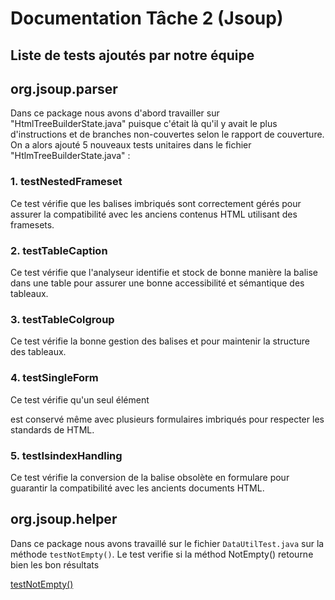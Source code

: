 # Documentation Tâche 2 (Jsoup)


## Liste de tests ajoutés par notre équipe

## org.jsoup.parser
Dans ce package nous avons d'abord travailler sur "HtmlTreeBuilderState.java" puisque c'était là qu'il y avait le plus d'instructions et de branches non-couvertes selon le rapport de couverture. On a alors ajouté 5 nouveaux tests unitaires dans le fichier "HtlmTreeBuilderState.java" :
### 1. testNestedFrameset
Ce test vérifie que les balises <frameset> imbriqués sont correctement gérés pour assurer la compatibilité avec les anciens contenus HTML utilisant des framesets.
### 2. testTableCaption
Ce test vérifie que l'analyseur identifie et stock de bonne manière la balise <caption> dans une table pour assurer une bonne accessibilité et sémantique des tableaux.
### 3. testTableColgroup
Ce test vérifie la bonne gestion des balises <colgroup> et <col> pour maintenir la structure des tableaux.
### 4. testSingleForm
Ce test vérifie qu'un seul élément <form> est conservé même avec plusieurs formulaires imbriqués pour respecter les standards de HTML.
### 5. testIsindexHandling
Ce test vérifie la conversion de la balise obsolète <isindex> en formulare pour guarantir la compatibilité avec les ancients documents HTML.

## org.jsoup.helper 

Dans ce package nous avons travaillé sur le fichier `DataUtilTest.java` sur la méthode `testNotEmpty()`.
Le test verifie si la méthod NotEmpty() retourne bien les bon résultats 


[testNotEmpty()](https://github.com/YellowKappa/jsoup/blob/master/src/test/java/org/jsoup/helper/DataUtilTest.java)

